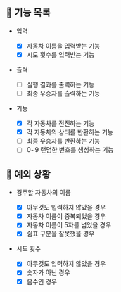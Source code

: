 ## 📄 기능 목록

- 입력

  - [x] 자동차 이름을 입력받는 기능
  - [x] 시도 횟수를 입력받는 기능

- 출력

  - [ ] 실행 결과를 출력하는 기능
  - [ ] 최종 우승자를 출력하는 기능

- 기능

  - [x] 각 자동차를 전진하는 기능
  - [x] 각 자동차의 상태를 반환하는 기능
  - [ ] 최종 우승자를 반환하는 기능
  - [ ] 0~9 랜덤한 번호를 생성하는 기능

## 🎯 예외 상황

- 경주할 자동차의 이름

  - [x] 아무것도 입력하지 않았을 경우
  - [x] 자동차 이름이 중복되었을 경우
  - [x] 자동차 이름이 5자를 넘었을 경우
  - [x] 쉼표 구분을 잘못했을 경우

- 시도 횟수

  - [x] 아무것도 입력하지 않았을 경우
  - [x] 숫자가 아닌 경우
  - [x] 음수인 경우
